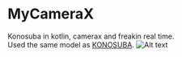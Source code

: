 # MyCameraX  
Konosuba in kotlin, camerax and freakin real time.  
Used the same model as [KONOSUBA](https://github.com/gonemad4u/Identify/). 
![Alt text](wow.gif?raw=true)   
